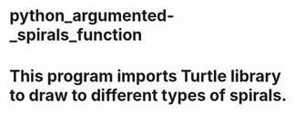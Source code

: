# python_argumented-_spirals_function

# This program imports Turtle library to draw to different types of spirals.
